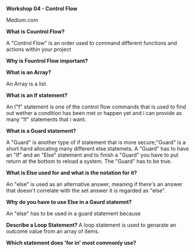 **Workshop 04 - Control Flow**

Medium.com

**What is Countrol Flow?**

A "Control Flow" is an order used to command different functions and actions within your project


**Why is Fountrol Flow important?**




**What is an Array?**

An Array is a list.

**What is an If statement?**

An I"f" statement is one of the control flow commands that is used to 
find out wether a condition has been met or happen yet and i can provide as many "If" statements that i want.


**What is a Guard statement?**

A "Guard" is another type of if statement that is more secure;"Guard" is a short hand allocating many different else statemets.
A "Guard" has to have an "If" and an "Else" statement and to finish a "Guard" you have to put return at the bottom to reload a system.
The "Guard" has to be true.


**What is Else used for and what is the notation for it?**

An "else" is used as an alternative answer, meaning if there's an answer that doesn't correlate with the set answer it is regarded as "else".


**Why do you have to use Else in a Gaurd statemnt?**

An "else" has to be used in a guard statement because 

**Describe a Loop Statement?**
A loop statement is used to genarate an outcome value from an array of items.


**Which statement does 'for in' most commonly use?**








